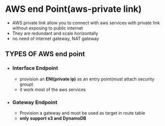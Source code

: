 # AWS end Point(aws-private link)

- AWS private link allow you to connect with aws services with private link without exposing to public internet
- They are redundant and scale horizontally
- no need of internet gateway, NAT gateway

## TYPES OF AWS end point

- ### Interface Endpoint

  - provision an **ENI(private ip)** as an entry point(must attach security group)
  - it work most of the aws services

- ### Gateway Endpoint

  - Provision a gateway and must be used as target in route table
  - **only support s3 and DynamoDB**